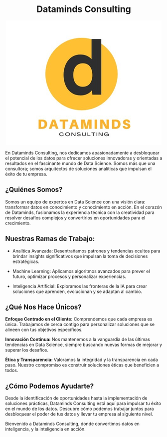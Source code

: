 # <h1 align="center"> Dataminds Consulting</h1>

<p align="center">
  <img src="./imagenes/dataminds.jpg" alt="Logo ECORIDE_NYC">
</p>


En Dataminds Consulting, nos dedicamos apasionadamente a desbloquear el potencial de los datos para ofrecer soluciones innovadoras y orientadas a resultados en el fascinante mundo de Data Science. Somos más que una consultora; somos arquitectos de soluciones analíticas que impulsan el éxito de tu empresa.<br>

<h2>¿Quiénes Somos?</h2>
Somos un equipo de expertos en Data Science con una visión clara: transformar datos en conocimiento y conocimiento en acción. En el corazón de Dataminds, fusionamos la experiencia técnica con la creatividad para resolver desafíos complejos y convertirlos en oportunidades para el crecimiento.

<h2>Nuestras Ramas de Trabajo:</h2>

- Analítica Avanzada: Desentrañamos patrones y tendencias ocultos para brindar insights significativos que impulsan la toma de decisiones estratégicas.

- Machine Learning: Aplicamos algoritmos avanzados para prever el futuro, optimizar procesos y personalizar experiencias.

- Inteligencia Artificial: Exploramos las fronteras de la IA para crear soluciones que aprenden, evolucionan y se adaptan al cambio.

<h2>¿Qué Nos Hace Únicos?</h2>

**Enfoque Centrado en el Cliente:** Comprendemos que cada empresa es única. Trabajamos de cerca contigo para personalizar soluciones que se alineen con tus objetivos específicos.

**Innovación Continua:** Nos mantenemos a la vanguardia de las últimas tendencias en Data Science, siempre buscando nuevas formas de mejorar y superar los desafíos.

**Ética y Transparencia:** Valoramos la integridad y la transparencia en cada paso. Nuestro compromiso es construir soluciones éticas que beneficien a todos.

<h2>¿Cómo Podemos Ayudarte?</h2>
Desde la identificación de oportunidades hasta la implementación de soluciones prácticas, Dataminds Consulting está aquí para impulsar tu éxito en el mundo de los datos. Descubre cómo podemos trabajar juntos para desbloquear el poder de tus datos y llevar tu empresa al siguiente nivel.

<br>

Bienvenido a Dataminds Consulting, donde convertimos datos en inteligencia, y la inteligencia en acción.
